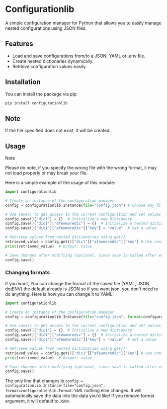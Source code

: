 # Configurationlib

A simple configuration manager for Python that allows you to easily manage nested configurations using JSON files.

## Features

- Load and save configurations from/to a JSON, YAML or .env file.
- Create nested dictionaries dynamically.
- Retrieve configuration values easily.

## Installation

You can install the package via pip:

```bash
pip install configurationlib
```

## Note
If the file specified does not exist, it will be created.

## Usage


> [!NOTE]
> Please do note, if you specify the wrong file with the wrong format, it may not load properly or may break your file.


Here is a simple example of the usage of this module:
```python
import configurationlib

# Create an instance of the configuration manager
config = configurationlib.Instance(file="config.json") # Choose any file name you like! The file will be created if it does not exist.

# Use save() to get access to the current configuration and set values
config.save()["dic1"] = {}  # Initialize a new dictionary
config.save()["dic1"]["afewmoredic"] = {}  # Initialize a nested dictionary
config.save()["dic1"]["afewmoredic"]["key"] = "value"  # Set a value

# Retrieve values from nested dictionaries using get()
retrieved_value = config.get()["dic1"]["afewmoredic"]["key"] # Use config.get to retrieve the value
print(retrieved_value)  # Output: value

# Save changes after modifying (optional, since save is called after every modification)
config.save()
```
### Changing formats
If you want, You can change the format of the saved file (YAML, JSON, dotENV) the default already is JSON so if you want json, you don't need to do anything.
Here is how you can change it to YAML:
```python
import configurationlib

# Create an instance of the configuration manager
config = configurationlib.Instance(file="config.json", format=configurationlib.Format.YAML) # Use Yaml. Change this to ENV to use env

# Use save() to get access to the current configuration and set values
config.save()["dic1"] = {}  # Initialize a new dictionary
config.save()["dic1"]["afewmoredic"] = {}  # Initialize a nested dictionary
config.save()["dic1"]["afewmoredic"]["key"] = "value"  # Set a value

# Retrieve values from nested dictionaries using get()
retrieved_value = config.get()["dic1"]["afewmoredic"]["key"] # Use config.get to retrieve the value
print(retrieved_value)  # Output: value

# Save changes after modifying (optional, since save is called after every modification)
config.save()
```
The only line that changes is `config = configurationlib.Instance(file="config.json", format=configurationlib.Format.YAML` nothing else changes. It will automatically save the data into the data you'd like! If you remove format argument, it will default to `JSON`.
